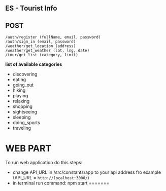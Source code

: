 ## ES - Tourist Info
## POST
```
/auth/register (fullName, email, password)
/auth/sign_in (email, password)
/weather/get_location (address)
/weather/get_weather (lat, lng, date)
/tour/get_list (category, limit)
```
**list of available categories**
* discovering
* eating
* going_out
* hiking
* playing
* relaxing
* shopping
* sightseeing
* sleeping
* doing_sports
* traveling

# WEB PART
To run web application do this steps:
 - change API_URL in /src/constants/app to your api address fro example (API_URL = `http://localhost:3000/`)
 - in terminal run command: npm start
=======
